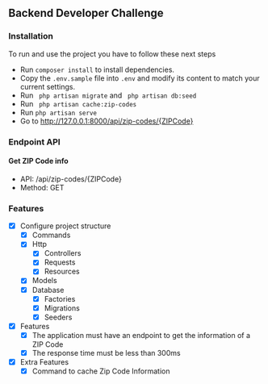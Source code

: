 ## Backend Developer Challenge

### Installation

To run and use the project you have to follow these next steps

- Run ``` composer install ``` to install dependencies.
- Copy the ``.env.sample`` file into ``.env`` and modify its content to match your current settings.
- Run `` php artisan migrate`` and `` php artisan db:seed`` 
- Run `` php artisan cache:zip-codes`` 
- Run ``php artisan serve``
- Go to http://127.0.0.1:8000/api/zip-codes/{ZIPCode}

### Endpoint API

#### Get ZIP Code info

- API: /api/zip-codes/{ZIPCode}
- Method: GET

### Features

- [X] Configure project structure
    - [X] Commands
    - [X] Http
        - [X] Controllers
        - [X] Requests
        - [X] Resources
    - [X] Models
    - [X] Database
      - [X] Factories
      - [X] Migrations
      - [X] Seeders
- [X] Features
    - [X] The application must have an endpoint to get the information of a ZIP Code
    - [X] The response time must be less than 300ms 
- [X] Extra Features
    - [X] Command to cache Zip Code Information
